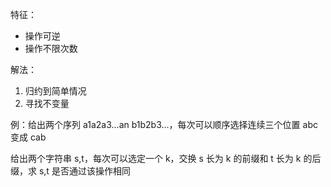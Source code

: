 特征：
- 操作可逆
- 操作不限次数

解法：
1. 归约到简单情况
2. 寻找不变量

例：给出两个序列 a1a2a3...an b1b2b3...，每次可以顺序选择连续三个位置 abc 变成 cab

给出两个字符串 s,t，每次可以选定一个 k，交换 s 长为 k 的前缀和 t 长为 k 的后缀，求 s,t 是否通过该操作相同

